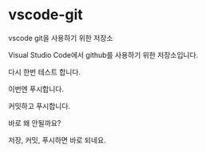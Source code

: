 # vscode-git
vscode git을 사용하기 위한 저장소

Visual Studio Code에서 github를 사용하기 위한 저장소입니다.

다시 한번 테스트 합니다.

이번엔 푸시합니다.

커밋하고 푸시합니다.

바로 왜 안될까요?

저장, 커밋, 푸시하면 바로 되네요.